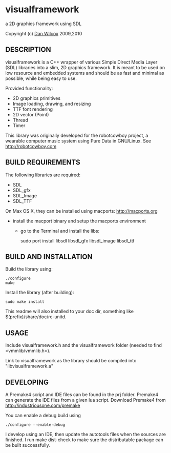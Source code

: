 visualframework
===============

a 2D graphics framework using SDL

Copyright (c) [Dan Wilcox](http://danomatika.com) 2009,2010

DESCRIPTION
-----------

visualframework is a C++ wrapper of various Simple Direct Media Layer (SDL) libraries into a slim, 2D graphics framework. It is meant to be used on low resource and embedded systems and should be as fast and minimal as possible, while being easy to use.

Provided functionality:

* 2D graphics primitives
* Image loading, drawing, and resizing
* TTF font rendering
* 2D vector (Point) 
* Thread
* Timer

This library was originally developed for the robotcowboy project, a wearable computer
music system using Pure Data in GNU/Linux. See <http://robotcowboy.com>

BUILD REQUIREMENTS
------------------

The following libraries are required:

* SDL
* SDL_gfx
* SDL_Image
* SDL_TTF

On Max OS X, they can be installed using macports: http://macports.org

* install the macport binary and setup the macports environment
  * go to the Terminal and install the libs:
      
	  sudo port install libsdl libsdl_gfx libsdl_image libsdl_ttf

BUILD AND INSTALLATION
----------------------

Build the library using: 

    ./configure
    make


Install the library (after building):

    sudo make install

This readme will also installed to your doc dir, something like $(prefix)/share/doc/rc-unitd.

USAGE
-----

Include visualframework.h and the visualframework folder (needed to find <vmmlib/vmmlib.h>).

Link to visualframework as the library should be compiled into "libvisualframework.a"

DEVELOPING
----------

A Premake4 script and IDE files can be found in the prj folder.  Premake4 can generate the IDE files from a given lua script.  Download Premake4 from <http://industriousone.com/premake>

You can enable a debug build using

    ./configure --enable-debug

I develop using an IDE, then update the autotools files when the sources are finished.  I run make dist-check to make sure the distributable package can be built successfully.

